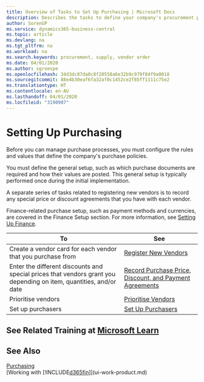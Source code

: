 ```yaml
---
title: Overview of Tasks to Set Up Purchasing | Microsoft Docs
description: Describes the tasks to define your company's procurement policies and set up your purchasing processes.
author: SorenGP
ms.service: dynamics365-business-central
ms.topic: article
ms.devlang: na
ms.tgt_pltfrm: na
ms.workload: na
ms.search.keywords: procurement, supply, vendor order
ms.date: 04/01/2020
ms.author: sgroespe
ms.openlocfilehash: 34d3dc87da0c8f20558a6e32b9c979f84f9a0018
ms.sourcegitcommit: 88e4b30eaf6fa32af0c1452ce2f85ff1111c75e2
ms.translationtype: HT
ms.contentlocale: en-AU
ms.lasthandoff: 04/01/2020
ms.locfileid: "3190907"
---
```

# <a name="setting-up-purchasing"></a>Setting Up Purchasing
Before you can manage purchase processes, you must configure the rules and values that define the company's purchase policies.

You must define the general setup, such as which purchase documents are required and how their values are posted. This general setup is typically performed once during the initial implementation.

A separate series of tasks related to registering new vendors is to record any special price or discount agreements that you have with each vendor.

Finance-related purchase setup, such as payment methods and currencies, are covered in the Finance Setup section. For more information, see [Setting Up Finance](finance-setup-finance.md).

| To | See |
| --- | --- |
| Create a vendor card for each vendor that you purchase from|[Register New Vendors](purchasing-how-register-new-vendors.md) |
| Enter the different discounts and special prices that vendors grant you depending on item, quantities, and/or date |[Record Purchase Price, Discount, and Payment Agreements](purchasing-how-record-purchase-price-discount-payment-agreements.md) |
| Prioritise vendors |[Prioritise Vendors](purchasing-how-prioritize-vendors.md) |
| Set up purchasers |[Set Up Purchasers](purchasing-how-setup-purchasers.md) |

## <a name="see-related-training-at-microsoft-learn"></a>See Related Training at [Microsoft Learn](/learn/paths/trade-get-started-dynamics-365-business-central/)

## <a name="see-also"></a>See Also

[Purchasing](purchasing-manage-purchasing.md)  
[Working with [!INCLUDE[d365fin](includes/d365fin_md.md)]](ui-work-product.md)
